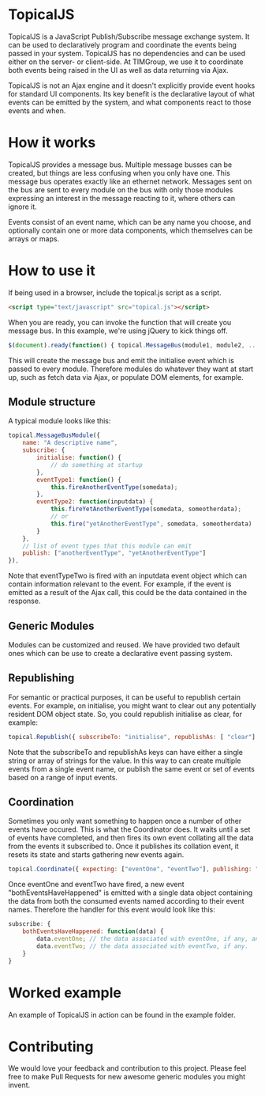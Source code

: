 TopicalJS
=========

TopicalJS is a JavaScript Publish/Subscribe message exchange system.  It can be used to declaratively program and coordinate the events 
being passed in your system.  TopicalJS has no dependencies and can be used either on the server- or client-side.  At TIMGroup, we use it
to coordinate both events being raised in the UI as well as data returning via Ajax.

TopicalJS is not an Ajax engine and it doesn't explicitly provide event hooks for standard UI components.  Its key benefit is the 
declarative layout of what events can be emitted by the system, and what components react to those events and when.

How it works
============

TopicalJS provides a message bus.  Multiple message busses can be created, but things are less confusing when you only have one.  This 
message bus operates exactly like an ethernet network.  Messages sent on the bus are sent to every module on the bus with only those modules
expressing an interest in the message reacting to it, where others can ignore it.

Events consist of an event name, which can be any name you choose, and optionally contain one or more data components, which themselves can
be arrays or maps.

How to use it
=============

If being used in a browser, include the topical.js script as a script.

```html
<script type="text/javascript" src="topical.js"></script>
```

When you are ready, you can invoke the function that will create you message bus.  In this example, we're using jQuery to kick things off.

```javascript
$(document).ready(function() { topical.MessageBus(module1, module2, ..., moduleN); });
```

This will create the message bus and emit the initialise event which is passed to every module.  Therefore modules do whatever they want
at start up, such as fetch data via Ajax, or populate DOM elements, for example.

Module structure
----------------

A typical module looks like this:

```javascript
topical.MessageBusModule({
    name: "A descriptive name",
    subscribe: {
        initialise: function() {
            // do something at startup
        },
        eventType1: function() { 
            this.fireAnotherEventType(somedata);
        },
        eventType2: function(inputdata) { 
            this.fireYetAnotherEventType(somedata, someotherdata);
            // or
            this.fire("yetAnotherEventType", somedata, someotherdata)
        }
    },
    // list of event types that this module can emit
    publish: ["anotherEventType", "yetAnotherEventType"]
}),
```

Note that eventTypeTwo is fired with an inputdata event object which can contain information relevant to the event.  For example, if the
event is emitted as a result of the Ajax call, this could be the data contained in the response.


Generic Modules
---------------

Modules can be customized and reused.  We have provided two default ones which can be use to create a declarative event passing system.

Republishing
------------

For semantic or practical purposes, it can be useful to republish certain events.  For example, on initialise, you might want to clear
out any potentially resident DOM object state.  So, you could republish initialise as clear, for example:

```javascript
topical.Republish({ subscribeTo: "initialise", republishAs: [ "clear"] });
```

Note that the subscribeTo and republishAs keys can have either a single string or array of strings for the value.  In this way to can create
multiple events from a single event name, or publish the same event or set of events based on a range of input events.

Coordination
------------ 

Sometimes you only want something to happen once a number of other events have occured.  This is what the Coordinator does.  It waits until
a set of events have completed, and then fires its own event collating all the data from the events it subscribed to.  Once it publishes 
its collation event, it resets its state and starts gathering new events again.

```javascript
topical.Coordinate({ expecting: ["eventOne", "eventTwo"], publishing: "bothEventsHaveHappened" }),

```

Once eventOne and eventTwo have fired, a new event "bothEventsHaveHappened" is emitted with a single data object containing the data from 
both the consumed events named according to their event names.  Therefore the handler for this event would look like this:

```javascript
subscribe: {
    bothEventsHaveHappened: function(data) {
        data.eventOne; // the data associated with eventOne, if any, and
        data.eventTwo; // the data associated with eventTwo, if any.
    }
}
```

Worked example
==============

An example of TopicalJS in action can be found in the example folder.

Contributing
============
We would love your feedback and contribution to this project.  Please feel free to make Pull Requests for new awesome generic modules you 
might invent.